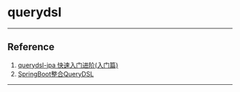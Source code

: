 # querydsl

---
## Reference
1. [querydsl-jpa 快速入门进阶(入门篇)](https://www.bilibili.com/video/BV1ip4y1S7jh?from=search&seid=7812675166054217020)
2. [SpringBoot整合QueryDSL](https://blog.csdn.net/WZH577/article/details/100877478)
---